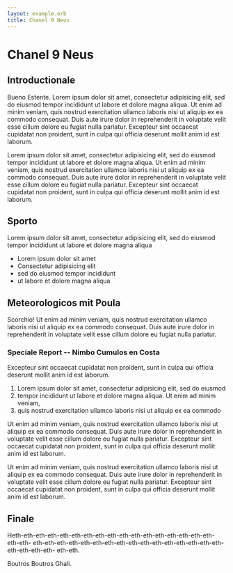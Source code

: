 ```yaml
---
layout: example.erb
title: Chanel 9 Neus
---
```


Chanel 9 Neus
===========

## Introductionale

Bueno Estente. Lorem ipsum dolor sit amet, consectetur adipisicing elit, sed do eiusmod
tempor incididunt ut labore et dolore magna aliqua. Ut enim ad minim veniam,
quis nostrud exercitation ullamco laboris nisi ut aliquip ex ea commodo
consequat. Duis aute irure dolor in reprehenderit in voluptate velit esse
cillum dolore eu fugiat nulla pariatur. Excepteur sint occaecat cupidatat non
proident, sunt in culpa qui officia deserunt mollit anim id est laborum.

Lorem ipsum dolor sit amet, consectetur adipisicing elit, sed do eiusmod
tempor incididunt ut labore et dolore magna aliqua. Ut enim ad minim veniam,
quis nostrud exercitation ullamco laboris nisi ut aliquip ex ea commodo
consequat. Duis aute irure dolor in reprehenderit in voluptate velit esse
cillum dolore eu fugiat nulla pariatur. Excepteur sint occaecat cupidatat non
proident, sunt in culpa qui officia deserunt mollit anim id est laborum.


## Sporto

Lorem ipsum dolor sit amet, consectetur adipisicing elit, sed do eiusmod
tempor incididunt ut labore et dolore magna aliqua

* Lorem ipsum dolor sit amet
* Consectetur adipisicing elit
* sed do eiusmod tempor incididunt
* ut labore et dolore magna aliqua

## Meteorologicos mit Poula

Scorchio! Ut enim ad minim veniam, quis nostrud exercitation ullamco laboris nisi ut aliquip ex ea commodo
consequat. Duis aute irure dolor in reprehenderit in voluptate velit esse
cillum dolore eu fugiat nulla pariatur.

### Speciale Report -- Nimbo Cumulos en Costa

Excepteur sint occaecat cupidatat non
proident, sunt in culpa qui officia deserunt mollit anim id est laborum.

1. Lorem ipsum dolor sit amet, consectetur adipisicing elit, sed do eiusmod
2. tempor incididunt ut labore et dolore magna aliqua. Ut enim ad minim veniam,
3. quis nostrud exercitation ullamco laboris nisi ut aliquip ex ea commodo

Ut enim ad minim veniam,
quis nostrud exercitation ullamco laboris nisi ut aliquip ex ea commodo
consequat. Duis aute irure dolor in reprehenderit in voluptate velit esse
cillum dolore eu fugiat nulla pariatur. Excepteur sint occaecat cupidatat non
proident, sunt in culpa qui officia deserunt mollit anim id est laborum.

Ut enim ad minim veniam,
quis nostrud exercitation ullamco laboris nisi ut aliquip ex ea commodo
consequat. Duis aute irure dolor in reprehenderit in voluptate velit esse
cillum dolore eu fugiat nulla pariatur. Excepteur sint occaecat cupidatat non
proident, sunt in culpa qui officia deserunt mollit anim id est laborum.

## Finale

Heth-eth-eth-eth-eth-eth-eth-eth-eth-eth-eth-eth-eth-eth-eth-eth-eth-eth-eth-
eth-eth-eth-eth-eth-eth-eth-eth-eth-eth-eth-eth-eth-eth-eth-eth-eth-eth-eth-eth-
eth-eth.

Boutros Boutros Ghali.
